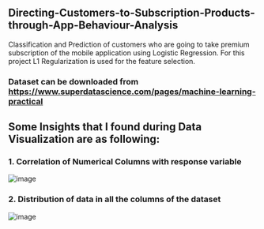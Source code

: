 ## Directing-Customers-to-Subscription-Products-through-App-Behaviour-Analysis
Classification and Prediction of customers who are going to take premium subscription of the mobile application using Logistic Regression. For this project L1 Regularization is used for the feature selection. 

### Dataset can be downloaded from https://www.superdatascience.com/pages/machine-learning-practical

## Some Insights that I found during Data Visualization are as following:

### 1. Correlation of Numerical Columns with response variable

![image](https://user-images.githubusercontent.com/37111089/85773950-018a8f00-b73c-11ea-8b6d-962768861aca.png)

### 2.  Distribution of data in all the columns of the dataset

![image](https://user-images.githubusercontent.com/37111089/85774896-e79d7c00-b73c-11ea-8467-894287cfb2a3.png)

